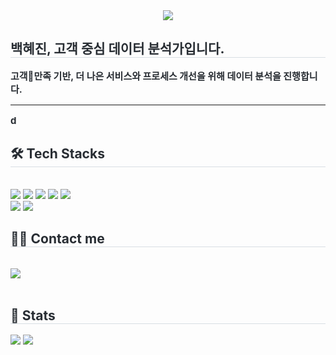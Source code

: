 <div align= "center">
    <img src="https://capsule-render.vercel.app/api?type=soft&color=0:000305,100:050200&height=120&text=Data,%20Insights&animation=fadeIn&fontColor=fbe137&fontSize=60" />
    </div>
    <div style="text-align: left;"> 
    <h2 style="border-bottom: 1px solid #d8dee4; color: #282d33;"> 백혜진, 고객 중심 데이터 분석가입니다. </h2>  
    <div style="font-weight: 700; font-size: 15px; text-align: left; color: #282d33;"> 고객만족 기반, 더 나은 서비스와 프로세스 개선을 위해 데이터 분석을 진행합니다. <hr> d </div> 
    </div>
    <div style="text-align: left;">
    <h2 style="border-bottom: 1px solid #d8dee4; color: #282d33;"> 🛠️ Tech Stacks </h2> <br> 
    <div style="margin: ; text-align: left;" "text-align: left;"> <img src="https://img.shields.io/badge/Django-092E20?style=flat-square&logo=Django&logoColor=white">
          <img src="https://img.shields.io/badge/Github-181717?style=flat-square&logo=Github&logoColor=white">
          <img src="https://img.shields.io/badge/HTML5-E34F26?style=flat-square&logo=HTML5&logoColor=white">
          <img src="https://img.shields.io/badge/MySQL-4479A1?style=flat-square&logo=MySQL&logoColor=white">
          <img src="https://img.shields.io/badge/Notion-000000?style=flat-square&logo=Notion&logoColor=white">
          <br/><img src="https://img.shields.io/badge/Python-3776AB?style=flat-square&logo=Python&logoColor=white">
          <img src="https://img.shields.io/badge/Slack-4A154B?style=flat-square&logo=Slack&logoColor=white">
          </div>
    </div>
    <div style="text-align: left;">
    <h2 style="border-bottom: 1px solid #d8dee4; color: #282d33;"> 🧑‍💻 Contact me </h2> <br> 
    <div style="text-align: left;"> <a href=https://velog.io/@hyejinbeck> <img src="https://img.shields.io/badge/Velog-20C997?style=flat-square&logo=Velog&logoColor=white&link=https://velog.io/@hyejinbeck"> </a>
          </div>  <br> 
    <div style="text-align: left;">  </div> 
    </div>
    <div style="text-align: left;"> 
    <h2 style="border-bottom: 1px solid #d8dee4; color: #282d33;"> 🏅 Stats </h2> <div style="text-align: left;"> <img src="https://github-readme-stats.vercel.app/api?username=hyejinbeck&bg_color=180,fbea79,00000000&title_color=000000&text_color=000000"
         /> <img src="https://github-readme-stats.vercel.app/api/top-langs/?username=hyejinbeck&layout=compact&bg_color=180,fbea79,00000000&title_color=000000&text_color=000000"
           /> </div> 
    </div>
    

